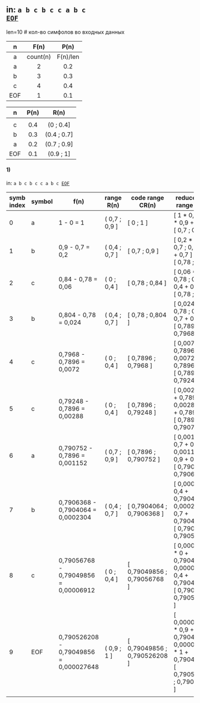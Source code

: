 ## in: <code>a b c b c c a b c <u>EOF</u></code>

len=10 # кол-во симфолов во входных данных

|   n |   F(n)   |   P(n)   |   
|:---:|:--------:|:--------:|
|   a | count(n) | F(n)/len |   
|   a |     2    |    0.2   |   
|   b |     3    |    0.3   |   
|   c |     4    |    0.4   |   
| EOF |     1    |    0.1   |   

|  n  | P(n) |     R(n)    |
|:---:|:----:|:-----------:|
|     |      |             |
|  c  |  0.4 |   (0 \; 0.4\] |
|  b  |  0.3 | (0.4 \; 0.7\] |
|  a  |  0.2 | (0.7 \; 0.9\] |
| EOF |  0.1 |   (0.9 \; 1\] |





#### 1)
 in: <code>a b c b c c a b c <u>EOF</u></code>
   
| symb index | symbol | f(n)                                     | range R(n)    | code range CR(n)             | reduced code range RCR(n)                                                                             |   |   |
|------------|--------|------------------------------------------|---------------|------------------------------|-------------------------------------------------------------------------------------------------------|---|---|
| 0          | a      | 1 - 0 = 1                                | ( 0,7 \; 0,9 \] | \[ 0 \; 1 \]                    | \[ 1 \* 0,7 + 0 \; 1 \*   0,9 + 0 \]<br>\[ 0,7 \; 0,9 \]                                                      |   |   |
| 1          | b      | 0,9 - 0,7 = 0,2                          | ( 0,4 \; 0,7 \] | \[ 0,7 \; 0,9 \]                | \[ 0,2 \* 0,4 + 0,7 \; 0,2 \* 0,7 + 0,7   \]<br>\[ 0,78 \; 0,84 \]                                            |   |   |
| 2          | c      | 0,84 - 0,78 = 0,06                       | ( 0 \; 0,4 \]   | \[ 0,78 \; 0,84 \]              | \[ 0,06 \* 0 + 0,78 \; 0,06 \* 0,4 + 0,78   \]<br>\[ 0,78 \; 0,804 \]                                         |   |   |
| 3          | b      | 0,804 - 0,78 = 0,024                     | ( 0,4 \; 0,7 \] | \[ 0,78 \; 0,804 \]             | \[ 0,024 \* 0,4 + 0,78 \; 0,024 \* 0,7 + 0,78   \]<br>\[ 0,7896 \; 0,7968 \]                                  |   |   |
| 4          | c      | 0,7968 - 0,7896 = 0,0072                 | ( 0 \; 0,4 \]   | \[ 0,7896 \; 0,7968 \]          | \[ 0,0072 \* 0 + 0,7896 \; 0,0072 \* 0,4 +   0,7896 \]<br>\[ 0,7896 \; 0,79248 \]                             |   |   |
| 5          | c      | 0,79248 - 0,7896 = 0,00288               | ( 0 \; 0,4 \]   | \[ 0,7896 \; 0,79248 \]         | \[ 0,00288 \* 0 + 0,7896 \; 0,00288 \* 0,4 +   0,7896 \]<br>\[ 0,7896 \; 0,790752 \]                          |   |   |
| 6          | a      | 0,790752 - 0,7896 = 0,001152             | ( 0,7 \; 0,9 \] | \[ 0,7896 \; 0,790752 \]        | \[ 0,001152 \* 0,7 + 0,7896 \; 0,001152 \*   0,9 + 0,7896 \]<br>\[ 0,7904064 \; 0,7906368 \]                  |   |   |
| 7          | b      | 0,7906368 - 0,7904064 =   0,0002304      | ( 0,4 \; 0,7 \] | \[ 0,7904064 \; 0,7906368 \]    | \[ 0,0002304 \* 0,4 + 0,7904064 \; 0,0002304   \* 0,7 + 0,7904064 \]<br>\[ 0,79049856 \; 0,79056768 \]        |   |   |
| 8          | c      | 0,79056768 - 0,79049856 =   0,00006912   | ( 0 \; 0,4 \]   | \[ 0,79049856 \; 0,79056768 \]  | \[ 0,00006912 \* 0 + 0,79049856 \;   0,00006912 \* 0,4 + 0,79049856 \]<br>\[ 0,79049856 \; 0,790526208 \]     |   |   |
| 9          | EOF    | 0,790526208 - 0,79049856 =   0,000027648 | ( 0,9 \; 1 \]   | \[ 0,79049856 \; 0,790526208 \] | \[ 0,000027648 \* 0,9 + 0,79049856 \;   0,000027648 \* 1 + 0,79049856 \]<br>\[ 0,7905234432 \; 0,790526208 \] |   |   |
|            |        |                                          |               |                              |                                                                                                       |   |   |